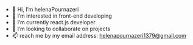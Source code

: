 - 👋 Hi, I’m helenaPournazeri
- 👀 I’m interested in front-end developing
- 🌱 I’m currently react.js developer
- 💞️ I’m looking to collaborate on projects
- 📫 reach me by my email address: helenapournazeri1379@gmail.com

<!---
helenaPournazeri/helenaPournazeri is a ✨ special ✨ repository because its `README.md` (this file) appears on your GitHub profile.
You can click the Preview link to take a look at your changes.
--->
